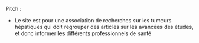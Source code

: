 Pitch :

- Le site est pour une association de recherches sur les tumeurs hépatiques qui doit regrouper des articles sur les avancées des études, et donc informer les différents professionnels de santé